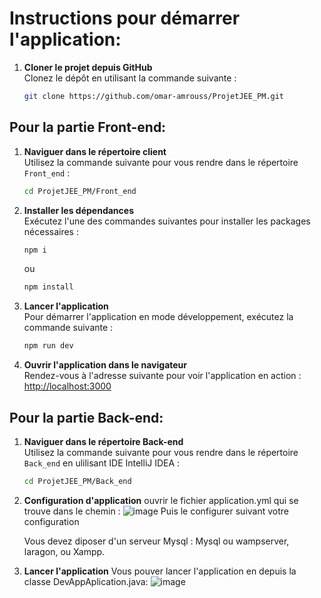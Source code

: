 # Instructions pour démarrer l'application:

1. **Cloner le projet depuis GitHub**  
   Clonez le dépôt en utilisant la commande suivante :
   ```bash
   git clone https://github.com/omar-amrouss/ProjetJEE_PM.git

## Pour la partie Front-end:

1. **Naviguer dans le répertoire client**  
   Utilisez la commande suivante pour vous rendre dans le répertoire `Front_end` :
   ```bash
   cd ProjetJEE_PM/Front_end
   ```

2. **Installer les dépendances**  
   Exécutez l'une des commandes suivantes pour installer les packages nécessaires :
   ```bash
   npm i
   ```
   ou
   ```bash
   npm install
   ```

3. **Lancer l'application**  
   Pour démarrer l'application en mode développement, exécutez la commande suivante :
   ```bash
   npm run dev
   ```

4. **Ouvrir l'application dans le navigateur**  
   Rendez-vous à l'adresse suivante pour voir l'application en action :
   [http://localhost:3000](http://localhost:3000)


## Pour la partie Back-end:
1. **Naviguer dans le répertoire Back-end**  
   Utilisez la commande suivante pour vous rendre dans le répertoire `Back_end` en ulilisant IDE IntelliJ IDEA :
   ```bash
   cd ProjetJEE_PM/Back_end
   ```

2. **Configuration d'application**
   ouvrir le fichier application.yml qui se trouve dans le chemin :
   ![image](https://github.com/omar-amrouss/ProjetJEE_PM/assets/133509604/ef73be9c-b2cb-426d-9c10-3fbd10fd4ccf)
   Puis le configurer suivant votre configuration
   
   Vous devez diposer d'un serveur Mysql : Mysql ou wampserver, laragon, ou Xampp. 
4. **Lancer l'application**
   Vous pouver lancer l'application en depuis la classe DevAppAplication.java:
   ![image](https://github.com/omar-amrouss/ProjetJEE_PM/assets/133509604/4e73bcee-6571-4834-aa7c-8145ce79d611)


